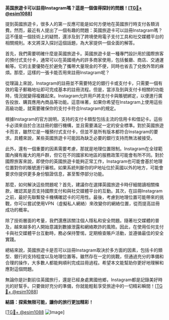 **英国旅遊卡可以註冊Instagram嗎？這是一個值得探討的問題！[[TG💪+ @esim1088](https://t.me/s/esim1088)]**

提到英國旅遊卡，很多人的第一反應可能是如何方便地在英國旅行時支付各類消費。然而，最近有人提出了一個有趣的問題：英國旅遊卡可以註冊Instagram嗎？這不僅是一個技術上的疑問，還涉及到了跨境使用電子支付工具和社交媒體平台的相關規則。本文將深入探討這個話題，為大家提供一個全面的解答。

首先，我們需要明確什麼是英國旅遊卡。英國旅遊卡是一種專門設計用於國際旅客的預付式支付卡，通常可以在英國境內的許多商家使用，包括餐廳、商店、交通運輸等。它的主要優勢在於避免了攜帶大量現金的不便，同時也省去了兌換外幣的麻煩。那麼，這樣的一張卡能否用來註冊Instagram呢？

從理論上來說，Instagram的註冊並不需要特定的銀行卡或支付卡，只需要一個有效的電子郵箱地址即可完成基本的註冊流程。但是，當涉及到與支付卡相關的功能時，情況就變得複雜起來。Instagram允許用戶將支付卡與賬號綁定，以便進行廣告投放、購買應用內商品等功能。這意味著，如果你希望在Instagram上使用這些高級功能，就需要確保你的支付卡符合Instagram的規定。

根據Instagram的官方說明，支持的支付卡類型包括主流的信用卡和借記卡。這些卡必須來自於合法註冊的銀行機構，並且需要滿足一定的安全標準。對於英國旅遊卡而言，雖然它是一種預付式支付卡，但並不是所有版本都符合Instagram的要求。具體來說，某些英國旅遊卡可能因為缺乏必要的銀行支持而無法被接受。

此外，還有一個重要的因素需要考慮，那就是地理位置限制。Instagram在全球範圍內擁有龐大的用戶群，但它在不同國家和地區的服務政策可能會有所不同。對於國際旅客來說，即使你的英國旅遊卡能夠正常工作，Instagram也可能會基於地理位置對你的賬號進行審核。如果系統判斷你的IP地址位於英國以外的地方，可能會要求你提供更多身份驗證信息，甚至暫停部分功能。

那麼，如何解決這些問題呢？首先，建議你在選擇英國旅遊卡時仔細閱讀相關條款，確認其是否支持國際支付和與社交媒體平台的互動。其次，在註冊Instagram之前，最好先聯繫發卡機構確認卡的可用性。最後，考慮到地理位置可能帶來的挑戰，你可以嘗試使用VPN（虛擬私人網絡）來改變你的網絡位置，從而提高註冊成功的概率。

除了技術層面的考量，我們還應該關注個人隱私和安全問題。隨著社交媒體的普及，越來越多的人開始意識到數據泄露和網絡欺詐的風險。因此，在使用任何支付卡與社交媒體平台互動時，務必保持警惕，定期檢查賬戶活動，並遵循最佳的安全實踐。

總結來說，英國旅遊卡是否可以註冊Instagram取決於多方面的因素，包括卡的類型、銀行的支持程度以及地理位置等。雖然存在一定的挑戰，但通過充分的準備和合理的操作，大多數人都能夠順利完成註冊過程。希望本文能幫助你更好地理解和應對這個問題。

無論你是計劃前往英國旅行，還是已經身處異國他鄉，Instagram都是記錄美好時光的好幫手。只要做好充分的準備，你就能輕鬆享受旅途中的一切精彩瞬間！[[TG💪+ @esim1088](https://t.me/s/esim1088)]

**結語：探索無限可能，讓你的旅行更加精彩！**

[[TG💪+ @esim1088](https://t.me/s/esim1088) ![Image](https://i.postimg.cc/4NQfJmqS/Snipaste-2025-05-13-00-14-12.png)]